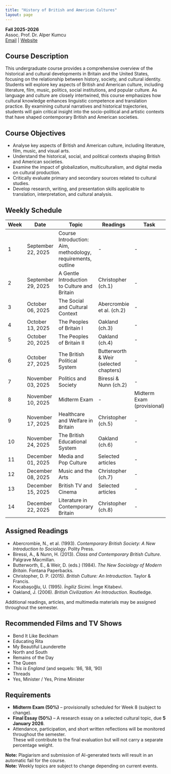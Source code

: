 ```yaml
---
title: "History of British and American Cultures"
layout: page
---
```


**Fall 2025-2026**  
Assoc. Prof. Dr. Alper Kumcu  
[Email](mailto:alperkumcu@hacettepe.edu.tr) | [Website](http://alperkumcu.github.io)

## Course Description

This undergraduate course provides a comprehensive overview of the historical and cultural developments in Britain and the United States, focusing on the relationship between history, society, and cultural identity. Students will explore key aspects of British and American culture, including literature, film, music, politics, social institutions, and popular culture. As language and culture are closely intertwined, this course emphasizes how cultural knowledge enhances linguistic competence and translation practice. By examining cultural narratives and historical trajectories, students will gain critical insight into the socio-political and artistic contexts that have shaped contemporary British and American societies.

## Course Objectives

- Analyse key aspects of British and American culture, including literature, film, music, and visual arts.  
- Understand the historical, social, and political contexts shaping British and American societies.  
- Examine the impact of globalization, multiculturalism, and digital media on cultural production.  
- Critically evaluate primary and secondary sources related to cultural studies.  
- Develop research, writing, and presentation skills applicable to translation, interpretation, and cultural analysis.  

## Weekly Schedule

| Week | Date | Topic | Readings | Task |
| --- | --- | --- | --- | --- |
| 1 | September 22, 2025 | Course Introduction: Aim, methodology, requirements, outline | - | - |
| 2 | September 29, 2025 | A Gentle Introduction to Culture and Britain | Christopher (ch.1) | - |
| 3 | October 06, 2025 | The Social and Cultural Context | Abercrombie et al. (ch.2) | - |
| 4 | October 13, 2025 | The Peoples of Britain I | Oakland (ch.3) | - |
| 5 | October 20, 2025 | The Peoples of Britain II | Oakland (ch.4) | - |
| 6 | October 27, 2025 | The British Political System | Butterworth & Weir (selected chapters) | - |
| 7 | November 03, 2025 | Politics and Society | Biressi & Nunn (ch.2) | - |
| 8 | November 10, 2025 | Midterm Exam | - | Midterm Exam (provisional) |
| 9 | November 17, 2025 | Healthcare and Welfare in Britain | Christopher (ch.5) | - |
| 10 | November 24, 2025 | The British Educational System | Oakland (ch.6) | - |
| 11 | December 01, 2025 | Media and Pop Culture | Selected articles | - |
| 12 | December 08, 2025 | Music and the Arts | Christopher (ch.7) | - |
| 13 | December 15, 2025 | British TV and Cinema | Selected articles | - |
| 14 | December 22, 2025 | Literature in Contemporary Britain | Christopher (ch.8) | - |

## Assigned Readings

- Abercrombie, N., et al. (1993). *Contemporary British Society: A New Introduction to Sociology*. Polity Press.  
- Biressi, A., & Nunn, H. (2013). *Class and Contemporary British Culture*. Palgrave Macmillan.  
- Butterworth, E., & Weir, D. (eds.) (1984). *The New Sociology of Modern Britain*. Fontana Paperbacks.  
- Christopher, D. P. (2015). *British Culture: An Introduction*. Taylor & Francis.  
- Kocabaşoğlu, U. (1995). *İngiliz Sicimi*. İmge Kitabevi.  
- Oakland, J. (2006). *British Civilization: An Introduction*. Routledge.  

Additional readings, articles, and multimedia materials may be assigned throughout the semester.

## Recommended Films and TV Shows

- Bend It Like Beckham  
- Educating Rita  
- My Beautiful Launderette  
- North and South  
- Remains of the Day  
- The Queen  
- *This is England* (and sequels: ’86, ’88, ’90)  
- Threads  
- Yes, Minister / Yes, Prime Minister  

## Requirements

- **Midterm Exam (50%)** – provisionally scheduled for Week 8 (subject to change).  
- **Final Essay (50%)** – A research essay on a selected cultural topic, due **5 January 2026**.  
- Attendance, participation, and short written reflections will be monitored throughout the semester.  
  These will contribute to the final evaluation but will not carry a separate percentage weight.  

**Note:** Plagiarism and submission of AI-generated texts will result in an automatic fail for the course.  
**Note:** Weekly topics are subject to change depending on current events.  
